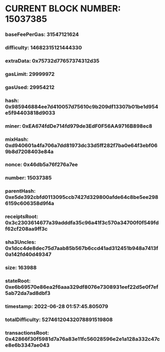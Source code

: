 # CURRENT BLOCK NUMBER: 15037385

### baseFeePerGas: 31547121624
### difficulty: 14682315121444330
### extraData: 0x75732d77657374312d35
### gasLimit: 29999972
### gasUsed: 29954212
### hash: 0x985946884ee7d410057d75610c9b209df13307b01be1d954e5f94403818d9033
### miner: 0xEA674fdDe714fd979de3EdF0F56AA9716B898ec8
### mixHash: 0xd940601a4fa706a7dd81973dc33d5ff282f7ba0e64f3ebf069b8d7208403e84a
### nonce: 0x46db5a76f276a7ee
### number: 15037385
### parentHash: 0xe5de392cbfd0113095ccb7427d329800afde64c8be5ee2986159c606358d9f4a
### receiptsRoot: 0x3c2303614677a39adddfa35c96a41f3c570a34700f0f549fdf62cf208aa9ff3c
### sha3Uncles: 0x1dcc4de8dec75d7aab85b567b6ccd41ad312451b948a7413f0a142fd40d49347
### size: 163988
### stateRoot: 0xe6b69570e86ea2f6aaa329df8076e7308931eef22d5e0f7ef5ab72da7ad8dbf3
### timestamp: 2022-06-28 01:57:45.805079
### totalDifficulty: 52746120432078891519808
### transactionsRoot: 0x42866f30f5981d7a76a83e11fc56028596e2e1a128a332c47ce8e6b3347ae043
